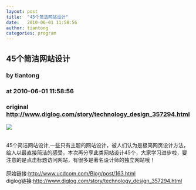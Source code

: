 ```yaml
---
layout: post
title:  "45个简洁网站设计"
date:   2010-06-01 11:58:56
author: tiantong
categories: program
---
```


## 45个简洁网站设计
### by tiantong
### at 2010-06-01 11:58:56
### original <http://www.diglog.com/story/technology_design_357294.html>

<p><a href="http://www.diglog.com/story/technology_design_357294.html"><img border="0" src="http://img.diglog.com/img/2010/6/middle_9fabc076e3b64189825abe2923fa6922.jpg"></a></p><br>45个简洁网站设计,一些只有主题的网站设计，被人们认为是极简网页设计方法，给人以最直接简洁的感受，本次再分享此类网站设计45个，大家学习进步啦，要注意的是点击标题访问网站，有很多是著名设计师的独立网站哦！<br><br>原始链接:<a href="http://www.ucdcom.com/Blog/post/163.html">http://www.ucdcom.com/Blog/post/163.html</a><br>diglog链接:<a href="http://www.diglog.com/story/technology_design_357294.html">http://www.diglog.com/story/technology_design_357294.html</a>